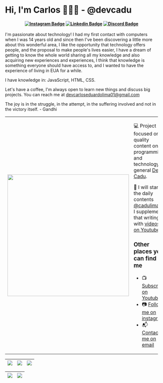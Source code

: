 # Hi, I'm Carlos 👨🏻‍💻 - @devcadu

<h4 align="center">

[![Instagram Badge](https://img.shields.io/badge/-instagram-red?style=for-the-badge&logo=instagram&logoColor=white&link=https://github.com/devcadu)](https://www.instagram.com/cadulima._/)
[![Linkedin Badge](https://img.shields.io/badge/-Linkedin-blue?style=for-the-badge&logo=Linkedin&logoColor=white&link=https://https://github.com/devcadu)](https://www.linkedin.com/in/carlos-eduardo-lima-737350169/)
[![Discord Badge](https://img.shields.io/badge/Discord-5865F2?style=for-the-badge&logo=discord&logoColor=white)](https://discord.gg/tJzXGDfHnd)


</h4>


I'm passionate about technology! I had my first contact with computers when I was 14 years old and since then I've been discovering a little more about this wonderful area, I like the opportunity that technology offers people, and the proposal to make people's lives easier, I have a dream of getting to know the whole world sharing all my knowledge and also acquiring new experiences and experiences, I think that knowledge is something everyone should have access to, and I wanted to have the experience of living in EUA for a while.

I have knowledge in: JavaScript, HTML, CSS.


Let's have a coffee, I'm always open to learn new things and discuss big projects. You can reach me at devcarloseduardolima01@gmail.com

The joy is in the struggle, in the attempt, in the suffering involved and not in the victory itself. - Gandhi

<table border="0" cellspacing="0" cellpadding="0">
  <tr>
    <td style="border: 0";>
       <img width="400" src="https://i.imgur.com/bXxIgrd.png" />
    </td>
    <td style="border: 0";>
      <p>
        💻 Project focused on quality content on programming and technology in general <a href="https://www.youtube.com/channel/UCK1v8MmevEF9zJQpSCWKilQ">Dev Cadu<a/>.
      </p>
      <p>
        🌙 I will start the daily contents <a href="https://www.instagram.com/cadulima._/">@cadulima._</a>, I supplement that writing with <a href="https://www.youtube.com/channel/UCK1v8MmevEF9zJQpSCWKilQ">videos on Youtube</a>.
      </p>
      <h3>Other places you can find me</h3>
      <ul> 
        <li>
          📺 <a href="https://www.youtube.com/channel/UCK1v8MmevEF9zJQpSCWKilQ">Subscribe on Youtube</a>
        </li>
        <li>
          📷 <a href="https://www.instagram.com/cadulima._/">Follow me on instagram</a>
        </li>
        <li>
          📬 <a href=mailto:devcarloseduardolima01@gmail.com>Contact-me on email</a>
        </li>
      </ul>
    </td>
  </tr>
</table>

| ![](http://github-profile-summary-cards.vercel.app/api/cards/stats?username=devcadu&theme=nord_dark) | ![](http://github-profile-summary-cards.vercel.app/api/cards/repos-per-language?username=devcadu&hide=Html&theme=nord_dark) | ![](http://github-profile-summary-cards.vercel.app/api/cards/most-commit-language?username=devcadu&theme=nord_dark) |
| :-: | :-: | :-: |

| ![](http://github-profile-summary-cards.vercel.app/api/cards/profile-details?username=devcadu&theme=nord_dark) | ![](https://github-readme-streak-stats.herokuapp.com/?user=devcadu&hide_border=true&date_format=M%20j%5B%2C%20Y%5D&background=2D3742&stroke=2D3742&ring=6bbbca&fire=6bbbca&currStreakNum=fff&sideNums=6bbbca&currStreakLabel=6bbbca&sideLabels=fff&dates=fff) |
| :-: | :-: |
